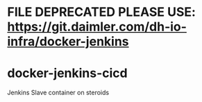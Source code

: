 # FILE DEPRECATED PLEASE USE: https://git.daimler.com/dh-io-infra/docker-jenkins
# docker-jenkins-cicd
Jenkins Slave container on steroids
